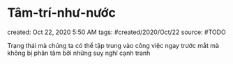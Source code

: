 # Tâm-trí-như-nước

created: Oct 22, 2020 5:50 AM
tags: #created/2020/Oct/22
source: #TODO

Trạng thái mà chúng ta có thể tập trung vào công việc ngay trước mắt mà không bị phân tâm bởi những suy nghĩ cạnh tranh